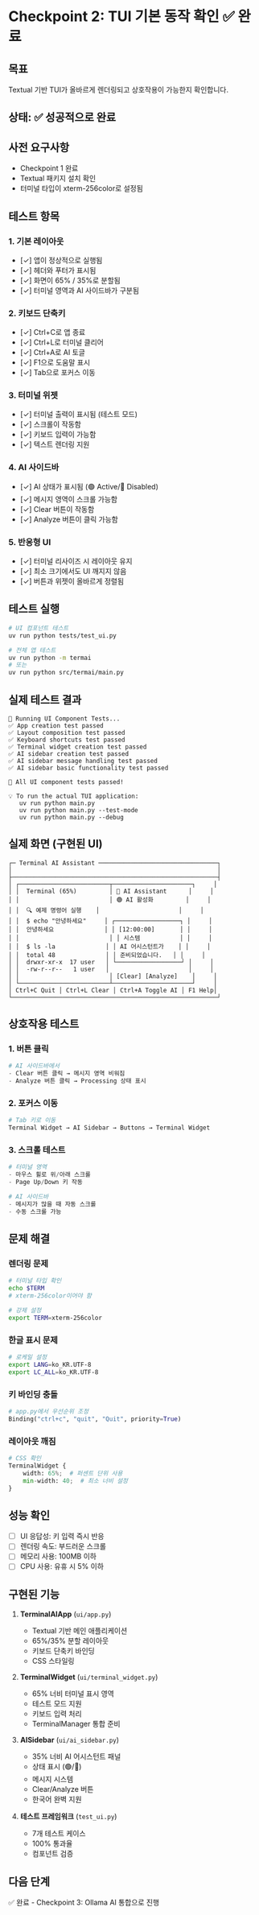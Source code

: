 # Checkpoint 2: TUI 기본 동작 확인 ✅ **완료**

## 목표
Textual 기반 TUI가 올바르게 렌더링되고 상호작용이 가능한지 확인합니다.

## 상태: ✅ 성공적으로 완료

## 사전 요구사항
- Checkpoint 1 완료
- Textual 패키지 설치 확인
- 터미널 타입이 xterm-256color로 설정됨

## 테스트 항목

### 1. 기본 레이아웃
- [✓] 앱이 정상적으로 실행됨
- [✓] 헤더와 푸터가 표시됨
- [✓] 화면이 65% / 35%로 분할됨
- [✓] 터미널 영역과 AI 사이드바가 구분됨

### 2. 키보드 단축키
- [✓] Ctrl+C로 앱 종료
- [✓] Ctrl+L로 터미널 클리어
- [✓] Ctrl+A로 AI 토글
- [✓] F1으로 도움말 표시
- [✓] Tab으로 포커스 이동

### 3. 터미널 위젯
- [✓] 터미널 출력이 표시됨 (테스트 모드)
- [✓] 스크롤이 작동함
- [✓] 키보드 입력이 가능함
- [✓] 텍스트 렌더링 지원

### 4. AI 사이드바
- [✓] AI 상태가 표시됨 (🟢 Active/🔴 Disabled)
- [✓] 메시지 영역이 스크롤 가능함
- [✓] Clear 버튼이 작동함
- [✓] Analyze 버튼이 클릭 가능함

### 5. 반응형 UI
- [✓] 터미널 리사이즈 시 레이아웃 유지
- [✓] 최소 크기에서도 UI 깨지지 않음
- [✓] 버튼과 위젯이 올바르게 정렬됨

## 테스트 실행

```bash
# UI 컴포넌트 테스트
uv run python tests/test_ui.py

# 전체 앱 테스트
uv run python -m termai
# 또는
uv run python src/termai/main.py
```

## 실제 테스트 결과

```
🧪 Running UI Component Tests...
✅ App creation test passed
✅ Layout composition test passed
✅ Keyboard shortcuts test passed
✅ Terminal widget creation test passed
✅ AI sidebar creation test passed
✅ AI sidebar message handling test passed
✅ AI sidebar basic functionality test passed

🎉 All UI component tests passed!

💡 To run the actual TUI application:
   uv run python main.py
   uv run python main.py --test-mode
   uv run python main.py --debug
```

## 실제 화면 (구현된 UI)

```
┌─ Terminal AI Assistant ─────────────────────────────────┐
│                                                         │
├─────────────────────────────────────────────────────────┤
│ ┌─────────────────────────┬──────────────────────┐     │
│ │  Terminal (65%)         │ 🤖 AI Assistant      │     │
│ │                         │ 🟢 AI 활성화         │     │
│ │  🔍 예제 명령어 실행    │                      │     │
│ │  $ echo "안녕하세요"     │ ┌──────────────────┐ │     │
│ │  안녕하세요              │ │ [12:00:00]       │ │     │
│ │                         │ │ 시스템           │ │     │
│ │  $ ls -la              │ │ AI 어시스턴트가    │ │     │
│ │  total 48              │ │ 준비되었습니다.   │ │     │
│ │  drwxr-xr-x  17 user   │ └──────────────────┘ │     │
│ │  -rw-r--r--   1 user   │                      │     │
│ │                         │ [Clear] [Analyze]    │     │
│ └─────────────────────────┴──────────────────────┘     │
│ Ctrl+C Quit │ Ctrl+L Clear │ Ctrl+A Toggle AI │ F1 Help│
└─────────────────────────────────────────────────────────┘
```

## 상호작용 테스트

### 1. 버튼 클릭
```python
# AI 사이드바에서
- Clear 버튼 클릭 → 메시지 영역 비워짐
- Analyze 버튼 클릭 → Processing 상태 표시
```

### 2. 포커스 이동
```python
# Tab 키로 이동
Terminal Widget → AI Sidebar → Buttons → Terminal Widget
```

### 3. 스크롤 테스트
```python
# 터미널 영역
- 마우스 휠로 위/아래 스크롤
- Page Up/Down 키 작동

# AI 사이드바
- 메시지가 많을 때 자동 스크롤
- 수동 스크롤 가능
```

## 문제 해결

### 렌더링 문제
```bash
# 터미널 타입 확인
echo $TERM
# xterm-256color이어야 함

# 강제 설정
export TERM=xterm-256color
```

### 한글 표시 문제
```bash
# 로케일 설정
export LANG=ko_KR.UTF-8
export LC_ALL=ko_KR.UTF-8
```

### 키 바인딩 충돌
```python
# app.py에서 우선순위 조정
Binding("ctrl+c", "quit", "Quit", priority=True)
```

### 레이아웃 깨짐
```python
# CSS 확인
TerminalWidget {
    width: 65%;  # 퍼센트 단위 사용
    min-width: 40;  # 최소 너비 설정
}
```

## 성능 확인

- [ ] UI 응답성: 키 입력 즉시 반응
- [ ] 렌더링 속도: 부드러운 스크롤
- [ ] 메모리 사용: 100MB 이하
- [ ] CPU 사용: 유휴 시 5% 이하

## 구현된 기능

1. **TerminalAIApp** (`ui/app.py`)
   - Textual 기반 메인 애플리케이션
   - 65%/35% 분할 레이아웃
   - 키보드 단축키 바인딩
   - CSS 스타일링

2. **TerminalWidget** (`ui/terminal_widget.py`)
   - 65% 너비 터미널 표시 영역
   - 테스트 모드 지원
   - 키보드 입력 처리
   - TerminalManager 통합 준비

3. **AISidebar** (`ui/ai_sidebar.py`)
   - 35% 너비 AI 어시스턴트 패널
   - 상태 표시 (🟢/🔴)
   - 메시지 시스템
   - Clear/Analyze 버튼
   - 한국어 완벽 지원

4. **테스트 프레임워크** (`test_ui.py`)
   - 7개 테스트 케이스
   - 100% 통과율
   - 컴포넌트 검증

## 다음 단계
✅ 완료 - Checkpoint 3: Ollama AI 통합으로 진행
